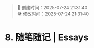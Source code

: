 <!-- timestamp inserted -->
> 📄 创建时间：2025-07-24 21:31:40  
> 🛠️ 修改时间：2025-07-24 21:31:40

# 8. 随笔随记 | Essays
